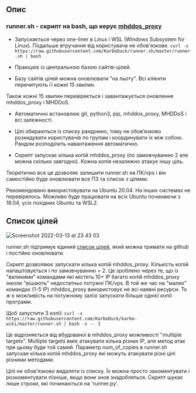 ## Опис

### runner.sh - скрипт на bash, що керує [mhddos_proxy](https://github.com/porthole-ascend-cinnamon/mhddos_proxy)

* Запускається через one-liner в Linux і WSL (Windows Subsystem for Linux). Подальше втручання від користувача не обов'язкове. `curl -s https://raw.githubusercontent.com/KarboDuck/runner.sh/master/runner.sh | bash`

* Праюцює із центральною базою сайтів-цілей.

* Базу сайтів цілей можна оновлювати "на льоту". Всі клієнти перечитують її кожні 15 хвилин.

Також кожні 15 хвилин перевіряється і завантажується оновлення mhddos_proxy і MHDDoS.

* Автоматично встановлює git, python3, pip, mhddos_proxy, MHDDoS і всі залежності.

* Цілі обираються із списку рандомно, тому не обовʼязково розкидувати користувачів по групам і координувати їх між собою. Рандом розподілить навантаження автоматично.

* Скрипт запускає кілька копій mhddos_proxy (по замовчуванню 2 але можна скільки завгодно). Кожна копія незалежно атакує іншу ціль.

Теоретично все це дозволяє залишити runner.sh на ПК/vps і він самостійно буде оновлювати все ПЗ та список з цілями.

Рекомендовано використовувати на Ubuntu 20.04. На інших системах не перевірялось. Можливо буде працювати на всіх Ubuntu починаючи з 18.04, усіх похідних Ubuntu та WSL2.

## Список цілей

![Screenshot 2022-03-13 at 23 43 03](https://user-images.githubusercontent.com/53382906/158080424-cb6f1c58-4be8-4146-97e2-2a814ce3a1eb.png)


runner.sh підтримує единий [список цілей](https://github.com/KarboDuck/runner.sh/blob/main/runner_targets), який можна тримати на github і постійно оновлювати.

Скрипт дозволяює запускати кілька копій mhddos_proxy. Кількість копій налаштовується і по замовчуванню = 2. Це зроблено через те, що із "великими" командами які містять 10+ IP багато копій mhddos_proxy інколи "вішають" недостатньо потужні ПК/vps. В той же час на "малих" командах (1-5 IP) mhddos_proxy використовує не всі наявні ресурси. То ж є можливість на потужному залізі запускати більше однієї копії програми.

Щоб запустити 3 копії:
`curl -s https://raw.githubusercontent.com/KarboDuck/karbo-wiki/master/runner.sh | bash -s -- 3`

Це відрізняється від вбудованої в mhddos_proxy можливості "multiple targets". Multiple targets вміє атакувати кілька різних IP, але метод атак при цьому буде той самий. Параметр num_of_copies в runner.sh запускае кілька копій mhddos_proxy які можуть атакувати різні цілі різними методами.

Цілі не обов'язково видаляти із списку. Їх можна просто закоментувати і розкоментувати пізніше, якщо вони знов знадобляться. Скрипт шукає лише строки, які починаються на 'runner.py'.

